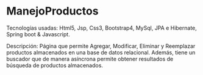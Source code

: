 # ManejoProductos
Tecnologías usadas: Html5, Jsp, Css3, Bootstrap4, MySql, JPA e Hibernate, Spring boot & Javascript.

Descripción: Página que permite Agregar, Modificar, Eliminar y Reemplazar productos almacenados en una base de datos relacional. Además, tiene un buscador que de manera asíncrona permite obtener resultados de búsqueda de productos almacenados. 
